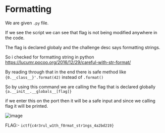 # Formatting

We are given `.py` file.

If we see the script we can see that flag is not being modified anywhere in the code.

The flag is declared globaly and the challenge desc says formatting strings.

So i checked for formatting string in python https://lucumr.pocoo.org/2016/12/29/careful-with-str-format/

By reading through that in the end there is safe method like ``{0.__class__}'.format(42)`` instead of ``.format()``

So by using this command we are calling the flag that is declared globally ``{a.__init__.__globals__[flag]}``

if we enter this on the port then it will be a safe input and since we calling flag it will be printed.

![image](https://user-images.githubusercontent.com/73250884/127201652-3482d48c-3533-451c-9d3d-e0a0a13f6b88.png)

FLAG:- ``ictf{c4r3rul_w1th_f0rmat_str1ngs_4a2bd219}``
